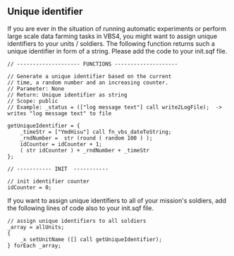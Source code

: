 ## Unique identifier 

If you are ever in the situation of running automatic experiments or perform large scale data farming tasks in VBS4, you might want to assign unique identifiers to your units / soldiers.
The following function returns such a unique identifier in form of a string.
Please add the code to your init.sqf file.

```
// -------------------- FUNCTIONS --------------------

// Generate a unique identifier based on the current 
// time, a random number and an increasing counter.
// Parameter: None
// Return: Unique identifier as string
// Scope: public
// Example: _status = (["log message text"] call write2LogFile);  ->  writes "log message text" to file

getUniqueIdentifier = {
    _timeStr = ["YmdHisu"] call fn_vbs_dateToString;
    _rndNumber =  str (round ( random 100 ) );
    idCounter = idCounter + 1;
    ( str idCounter ) + _rndNumber + _timeStr
};

// ----------- INIT  -----------

// init identifier counter
idCounter = 0;
```

If you want to assign unique identifiers to all of your mission's soldiers, add the following lines of code also to your init.sqf file.

```    
// assign unique identifiers to all soldiers
_array = allUnits;
{
    _x setUnitName ([] call getUniqueIdentifier);
} forEach _array;

```
